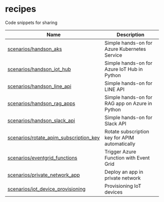 # recipes

Code snippets for sharing

| Name                                                                                         | Description                                    |
| -------------------------------------------------------------------------------------------- | ---------------------------------------------- |
| [scenarios/handson_aks](./scenarios/handson_aks/README.md)                                   | Simple hands-on for Azure Kubernetes Service   |
| [scenarios/handson_iot_hub](./scenarios/handson_iot_hub/README.md)                           | Simple hands-on for Azure IoT Hub in Python    |
| [scenarios/handson_line_api](./scenarios/handson_line_api/README.md)                         | Simple hands-on for LINE API                   |
| [scenarios/handson_rag_apps](./scenarios/handson_rag_apps/README.md)                         | Simple hands-on for RAG app on Azure in Python |
| [scenarios/handson_slack_api](./scenarios/handson_slack_api/README.md)                       | Simple hands-on for Slack API                  |
| [scenarios/rotate_apim_subscription_key](./scenarios/rotate_apim_subscription_key/README.md) | Rotate subscription key for APIM automatically |
| [scenarios/eventgrid_functions](./scenarios/eventgrid_functions/README.md)                   | Trigger Azure Function with Event Grid         |
| [scenarios/private_network_app](./scenarios/private_network_app/README.md)                   | Deploy an app in private network               |
| [scenarios/iot_device_provisioning](./scenarios/iot_device_provisioning/README.md)           | Provisioning IoT devices                       |
